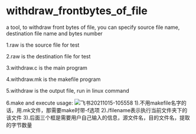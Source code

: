 # withdraw_frontbytes_of_file
a tool, to withdraw front bytes of file, you can specify source file name, destination file name and bytes number

1.raw is the source file for test

2.raw is the destination file for test

3.withdraw.c is the main program

4.withdraw.mk is the makefile program

5.withdraw is the output file, run in linux command

6.make and execute usage:
![飞书20211015-105558](https://user-images.githubusercontent.com/29355190/137425244-c5d08a09-4b09-42a3-97d1-608afb3d567f.png)
1).不用makefile名字的话，用.mk文件，那需要make时带-f选项
2)./filename表示执行当前文件夹下的该文件
3).后面三个框是需要用户自己输入的信息，源文件名，目的文件名，提取的字节数量

